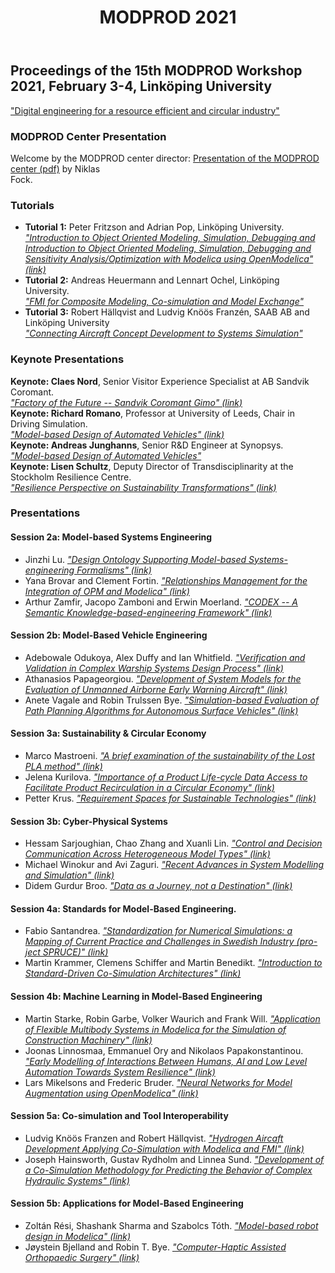 ﻿---
layout              : page
sidebar             : right
show_meta           : false
title               : "MODPROD 2021"
subheadline         : ""
teaser              : ""
permalink           : "/modprod2021/"
---

## Proceedings of the 15th MODPROD Workshop 2021, February 3-4, Link&#246;ping University

["Digital engineering for a resource efficient and circular industry"](https://wcc.ep.liu.se/index.php/MODPROD/issue/view/28)

### MODPROD Center Presentation

Welcome by the MODPROD center director: [Presentation of the MODPROD center (pdf)](https://wcc.ep.liu.se/index.php/MODPROD/article/view/715/633) by Niklas\
Fock.

### Tutorials

-   **Tutorial 1:** Peter Fritzson and Adrian Pop, Link&#246;ping University.\
    *["Introduction to Object Oriented Modeling, Simulation, Debugging and Introduction to Object Oriented Modeling, Simulation, Debugging and Sensitivity Analysis/Optimization with Modelica using OpenModelica" (link)](https://wcc.ep.liu.se/index.php/MODPROD/article/view/720)*
-   **Tutorial 2:** Andreas Heuermann and Lennart Ochel, Link&#246;ping University.\
    *["FMI for Composite Modeling, Co-simulation and Model Exchange"](https://wcc.ep.liu.se/index.php/MODPROD/article/view/721)*
-   **Tutorial 3:** Robert H&#228;llqvist and Ludvig Kn&#246;&#246;s Franzén, SAAB AB and Link&#246;ping University\
    *["Connecting Aircraft Concept Development to Systems Simulation"](https://wcc.ep.liu.se/index.php/MODPROD/article/view/722)*

### Keynote Presentations

**Keynote: Claes Nord**, Senior Visitor Experience Specialist at AB Sandvik Coromant.\
*["Factory of the Future -- Sandvik Coromant Gimo" (link)](https://wcc.ep.liu.se/index.php/MODPROD//article/view/716)*\
**Keynote: Richard Romano**, Professor at University of Leeds, Chair in Driving Simulation.\
*["Model-based Design of Automated Vehicles" (link)](https://wcc.ep.liu.se/index.php/MODPROD//article/view/717)*\
**Keynote: Andreas Junghanns**, Senior R&D Engineer at Synopsys.\
*["Model-based Design of Automated Vehicles"](https://wcc.ep.liu.se/index.php/MODPROD/article/view/718)*\
**Keynote: Lisen Schultz**, Deputy Director of Transdisciplinarity at the Stockholm Resilience Centre.\
*["Resilience Perspective on Sustainability Transformations" (link)](https://wcc.ep.liu.se/index.php/MODPROD/article/view/719)*

### Presentations

#### Session 2a: Model-based Systems Engineering

-   Jinzhi Lu. [*"Design Ontology Supporting Model-based Systems-engineering Formalisms" (link)*](https://wcc.ep.liu.se/index.php/MODPROD/article/view/723)
-   Yana Brovar and Clement Fortin. [*"Relationships Management for the Integration of OPM and Modelica" (link)*](https://wcc.ep.liu.se/index.php/MODPROD/article/view/724)
-   Arthur Zamfir, Jacopo Zamboni and Erwin Moerland. [*"CODEX -- A Semantic Knowledge-based-engineering Framework" (link)*](https://wcc.ep.liu.se/index.php/MODPROD/article/view/725)

#### Session 2b: Model-Based Vehicle Engineering

-   Adebowale Odukoya, Alex Duffy and Ian Whitfield. [*"Verification and Validation in Complex Warship Systems Design Process" (link)*](https://wcc.ep.liu.se/index.php/MODPROD/article/view/726)
-   Athanasios Papageorgiou. [*"Development of System Models for the Evaluation of Unmanned Airborne Early Warning Aircraft" (link)*](https://wcc.ep.liu.se/index.php/MODPROD/article/view/727)
-   Anete Vagale and Robin Trulssen Bye. [*"Simulation-based Evaluation of Path Planning Algorithms for Autonomous Surface Vehicles" (link)*](https://wcc.ep.liu.se/index.php/MODPROD/article/view/728)

#### Session 3a: Sustainability & Circular Economy

-   Marco Mastroeni.  [*"A brief examination of the sustainability of the Lost PLA method" (link)*](https://wcc.ep.liu.se/index.php/MODPROD/article/view/729)
-   Jelena Kurilova. [*"Importance of a Product Life-cycle Data Access to Facilitate Product Recirculation in a Circular Economy" (link)*](https://wcc.ep.liu.se/index.php/MODPROD/article/view/730)
-   Petter Krus. [*"Requirement Spaces for Sustainable Technologies" (link)*](https://wcc.ep.liu.se/index.php/MODPROD/article/view/731)

#### Session 3b: Cyber-Physical Systems

-   Hessam Sarjoughian, Chao Zhang and Xuanli Lin. [*"Control and Decision Communication Across Heterogeneous Model Types" (link)*](https://wcc.ep.liu.se/index.php/MODPROD/article/view/732)
-   Michael Winokur and Avi Zaguri. [*"Recent Advances in System Modelling and Simulation" (link)*](https://wcc.ep.liu.se/index.php/MODPROD/article/view/733)
-   Didem Gurdur Broo. [*"Data as a Journey, not a Destination" (link)*](https://wcc.ep.liu.se/index.php/MODPROD/article/view/734)

#### Session 4a: Standards for Model-Based Engineering.

-   Fabio Santandrea. [*"Standardization for Numerical Simulations: a Mapping of Current Practice and Challenges in Swedish Industry (pro-ject SPRUCE)" (link)*](https://wcc.ep.liu.se/index.php/MODPROD/article/view/735)
-   Martin Krammer, Clemens Schiffer and Martin Benedikt. [*"Introduction to Standard-Driven Co-Simulation Architectures" (link)*](https://wcc.ep.liu.se/index.php/MODPROD/article/view/736)

#### Session 4b: Machine Learning in Model-Based Engineering

-   Martin Starke, Robin Garbe, Volker Waurich and Frank Will. [*"Application of Flexible Multibody Systems in Modelica for the Simulation of Construction Machinery" (link)*](https://wcc.ep.liu.se/index.php/MODPROD/article/view/737)
-   Joonas Linnosmaa, Emmanuel Ory and Nikolaos Papakonstantinou. [*"Early Modelling of Interactions Between Humans, AI and Low Level Automation Towards System Resilience" (link)*](https://wcc.ep.liu.se/index.php/MODPROD/article/view/738)
-   Lars Mikelsons and Frederic Bruder. [*"Neural Networks for Model Augmentation using OpenModelica" (link)*](https://wcc.ep.liu.se/index.php/MODPROD/article/view/739)

#### Session 5a: Co-simulation and Tool Interoperability

-   Ludvig Kn&#246;&#246;s Franzen and Robert H&#228;llqvist. [*"Hydrogen Aircaft Development Applying Co-Simulation with Modelica and FMI" (link)*](https://wcc.ep.liu.se/index.php/MODPROD/article/view/740)
-   Joseph Hainsworth, Gustav Rydholm and Linnea Sund. [*"Development of a Co-Simulation Methodology for Predicting the Behavior of Complex Hydraulic Systems" (link)*](https://wcc.ep.liu.se/index.php/MODPROD/article/view/741)

#### Session 5b: Applications for Model-Based Engineering

-   Zolt&aacute;n R&eacute;si, Shashank Sharma and Szabolcs Tóth. [*"Model-based robot design in Modelica" (link)*](https://wcc.ep.liu.se/index.php/MODPROD/article/view/742)
-   J&oslash;ystein Bjelland and Robin T. Bye. [*"Computer-Haptic Assisted Orthopaedic Surgery" (link)*](https://wcc.ep.liu.se/index.php/MODPROD/article/view/743)